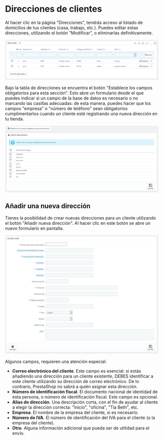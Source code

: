 # Direcciones de clientes

Al hacer clic en la página "Direcciones", tendrás acceso al listado de domicilios de tus clientes \(casa, trabajo, etc.\). Puedes editar estas direcciones, utilizando el botón "Modificar", o eliminarlas definitivamente.

![](../../../.gitbook/assets/54265169.png)

Bajo la tabla de direcciones se encuentra el botón "Establece los campos obligatorios para esta sección". Esto abre un formulario desde el que puedes indicar si un campo de la base de datos es necesario o no marcando las casillas adecuadas: de esta manera, puedes hacer que los campos "empresa" o "número de teléfono" sean obligatorios cumplimentarlos cuando un cliente esté registrando una nueva dirección en tu tienda.

![](../../../.gitbook/assets/54265171.png)

## Añadir una nueva dirección <a id="Direccionesdeclientes-A&#xF1;adirunanuevadirecci&#xF3;n"></a>

Tienes la posibilidad de crear nuevas direcciones para un cliente utilizando el botón "Añadir nueva dirección". Al hacer clic en este botón se abre un nuevo formulario en pantalla.

![](../../../.gitbook/assets/54265173.png)

Algunos campos, requieren una atención especial:

* **Correo electrónico del cliente**. Este campo es esencial: si estás añadiendo una dirección para un cliente existente, DEBES identificar a este cliente utilizando su dirección de correo electrónico. De lo contrario, PrestaShop no sabrá a quién asignar esta dirección.
* **Número de identificación fiscal**. El documento nacional de identidad de esta persona, o número de identificación fiscal. Este campo es opcional.
* **Alias de dirección**. Una descripción corta, con el fin de ayudar al cliente a elegir la dirección correcta: "Inicio", "oficina", "Tía Beth", etc.
* **Empresa**. El nombre de la empresa del cliente, si es necesario.
* **Número de IVA**. El número de identificación del IVA para el cliente \(o la empresa del cliente\).
* **Otro**. Alguna información adicional que pueda ser de utilidad para el envío.

